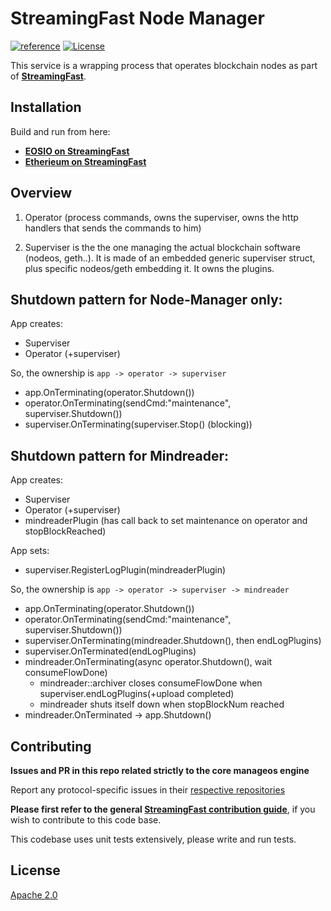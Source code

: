 # StreamingFast Node Manager
[![reference](https://img.shields.io/badge/godoc-reference-5272B4.svg?style=flat-square)](https://pkg.go.dev/github.com/streamingfast/manageos)
[![License](https://img.shields.io/badge/License-Apache%202.0-blue.svg)](https://opensource.org/licenses/Apache-2.0)

This service is a wrapping process that operates blockchain nodes as part of **[StreamingFast](https://github.com/streamingfast/streamingfast)**.

## Installation

Build and run from here:

* [**EOSIO on StreamingFast**](https://github.com/streamingfast/sf-eosio)
* [**Etherieum on StreamingFast**](https://github.com/streamingfast/sf-ethereum)

## Overview

1) Operator (process commands, owns the superviser, owns the http handlers that sends the commands to him)

2) Superviser is the the one managing the actual blockchain software (nodeos, geth..). It is made of an embedded generic superviser struct, plus specific nodeos/geth embedding it. It owns the plugins.

## Shutdown pattern for Node-Manager only:
App creates:
* Superviser
* Operator (+superviser)

So, the ownership is `app -> operator -> superviser`
* app.OnTerminating(operator.Shutdown())
* operator.OnTerminating(sendCmd:"maintenance", superviser.Shutdown())
* superviser.OnTerminating(superviser.Stop() (blocking))

## Shutdown pattern for Mindreader:

App creates:
* Superviser
* Operator (+superviser)
* mindreaderPlugin (has call back to set maintenance on operator and stopBlockReached)

App sets:
* superviser.RegisterLogPlugin(mindreaderPlugin)

So, the ownership is `app -> operator -> superviser -> mindreader`
* app.OnTerminating(operator.Shutdown())
* operator.OnTerminating(sendCmd:"maintenance", superviser.Shutdown())
* superviser.OnTerminating(mindreader.Shutdown(), then endLogPlugins)
* superviser.OnTerminated(endLogPlugins)
* mindreader.OnTerminating(async operator.Shutdown(), wait consumeFlowDone)
    * mindreader::archiver closes consumeFlowDone when superviser.endLogPlugins(+upload completed)
    * mindreader shuts itself down when stopBlockNum reached
* mindreader.OnTerminated -> app.Shutdown()

## Contributing

**Issues and PR in this repo related strictly to the core manageos engine**

Report any protocol-specific issues in their
[respective repositories](https://github.com/streamingfast/streamingfast#protocols)

**Please first refer to the general
[StreamingFast contribution guide](https://github.com/streamingfast/streamingfast/blob/master/CONTRIBUTING.md)**,
if you wish to contribute to this code base.

This codebase uses unit tests extensively, please write and run tests.

## License

[Apache 2.0](LICENSE)

